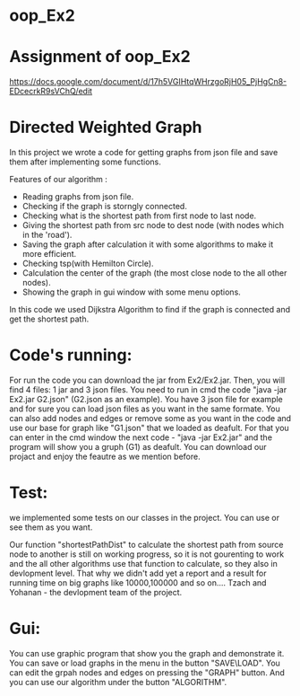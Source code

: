 # oop_Ex2
# Assignment of oop_Ex2
https://docs.google.com/document/d/17h5VGIHtqWHrzgoRjH05_PjHgCn8-EDcecrkR9sVChQ/edit
# Directed Weighted Graph
In this project we wrote a code for getting graphs from json file and save them after implementing some functions.

Features of our algorithm :
- Reading graphs from json file.
- Checking if the graph is storngly connected.
- Checking what is the shortest path from first node to last node.
- Giving the shortest path from src node to dest node (with nodes which in the 'road').
- Saving the graph after calculation it with some algorithms to make it more efficient. 
- Checking tsp(with Hemilton Circle).
- Calculation the center of the graph (the most close node to the all other nodes).
- Showing the graph in gui window with some menu options.

In this code we used Dijkstra Algorithm to find if the graph is connected and get the shortest path.

# Code's running:
For run the code you can download the jar from Ex2/Ex2.jar. Then, you will find 4 files: 1 jar and 3 json files.
You need to run in cmd the code "java -jar Ex2.jar G2.json" (G2.json as an example).
You have 3 json file for example and for sure you can load json files as you want in the same formate.
You can also add nodes and edges or remove some as you want in the code and use our base for graph like "G1.json" that we loaded as deafult.
For that you can enter in the cmd window the next code  - "java -jar Ex2.jar" and the program will show you a gruph (G1) as deafult.
You can download our projact and enjoy the feautre as we mention before.

# Test:
we implemented some tests on our classes in the project. You can use or see them as you want.

Our function "shortestPathDist" to calculate the shortest path from source node to another is still on working progress, so it is not gourenting to work and the all other algorithms use that function to calculate, so they also in devlopment level.
That why we didn't add yet a report and a result for running time on big graphs like 10000,100000 and so on....
Tzach and Yohanan - the devlopment team of the project.

# Gui:
You can use graphic program that show you the graph and demonstrate it.
You can save or load graphs in the menu in the button "SAVE\LOAD".
You can edit the grpah nodes and edges on pressing the "GRAPH" button.
And you can use our algorithm under the button "ALGORITHM". 
